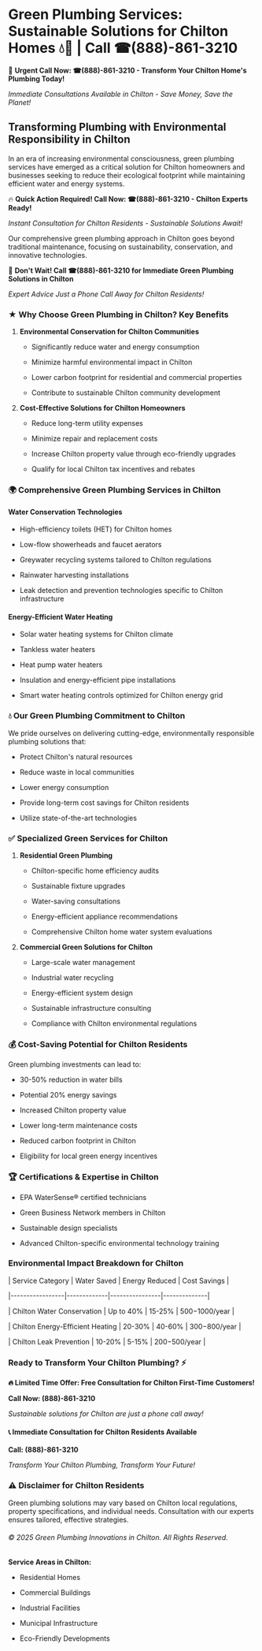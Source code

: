 # Green Plumbing Services: Sustainable Solutions for Chilton Homes 💧🌿 | Call ☎(888)-861-3210

🚨 **Urgent Call Now: ☎(888)-861-3210 - Transform Your Chilton Home's Plumbing Today!**
*Immediate Consultations Available in Chilton - Save Money, Save the Planet!*

## Transforming Plumbing with Environmental Responsibility in Chilton

In an era of increasing environmental consciousness, green plumbing services have emerged as a critical solution for Chilton homeowners and businesses seeking to reduce their ecological footprint while maintaining efficient water and energy systems. 

🔥 **Quick Action Required! Call Now: ☎(888)-861-3210 - Chilton Experts Ready!**
*Instant Consultation for Chilton Residents - Sustainable Solutions Await!*

Our comprehensive green plumbing approach in Chilton goes beyond traditional maintenance, focusing on sustainability, conservation, and innovative technologies.

🚨 **Don't Wait! Call ☎(888)-861-3210 for Immediate Green Plumbing Solutions in Chilton**
*Expert Advice Just a Phone Call Away for Chilton Residents!*

### ★ Why Choose Green Plumbing in Chilton? Key Benefits

1. **Environmental Conservation for Chilton Communities** 
   - Significantly reduce water and energy consumption
   - Minimize harmful environmental impact in Chilton
   - Lower carbon footprint for residential and commercial properties
   - Contribute to sustainable Chilton community development

2. **Cost-Effective Solutions for Chilton Homeowners** 
   - Reduce long-term utility expenses
   - Minimize repair and replacement costs
   - Increase Chilton property value through eco-friendly upgrades
   - Qualify for local Chilton tax incentives and rebates

### 🌍 Comprehensive Green Plumbing Services in Chilton

#### Water Conservation Technologies
- High-efficiency toilets (HET) for Chilton homes
- Low-flow showerheads and faucet aerators
- Greywater recycling systems tailored to Chilton regulations
- Rainwater harvesting installations
- Leak detection and prevention technologies specific to Chilton infrastructure

#### Energy-Efficient Water Heating
- Solar water heating systems for Chilton climate
- Tankless water heaters
- Heat pump water heaters
- Insulation and energy-efficient pipe installations
- Smart water heating controls optimized for Chilton energy grid

### 💧 Our Green Plumbing Commitment to Chilton

We pride ourselves on delivering cutting-edge, environmentally responsible plumbing solutions that:
- Protect Chilton's natural resources
- Reduce waste in local communities
- Lower energy consumption
- Provide long-term cost savings for Chilton residents
- Utilize state-of-the-art technologies

### ✅ Specialized Green Services for Chilton

1. **Residential Green Plumbing**
   - Chilton-specific home efficiency audits
   - Sustainable fixture upgrades
   - Water-saving consultations
   - Energy-efficient appliance recommendations
   - Comprehensive Chilton home water system evaluations

2. **Commercial Green Solutions for Chilton**
   - Large-scale water management
   - Industrial water recycling
   - Energy-efficient system design
   - Sustainable infrastructure consulting
   - Compliance with Chilton environmental regulations

### 💰 Cost-Saving Potential for Chilton Residents

Green plumbing investments can lead to:
- 30-50% reduction in water bills
- Potential 20% energy savings
- Increased Chilton property value
- Lower long-term maintenance costs
- Reduced carbon footprint in Chilton
- Eligibility for local green energy incentives

### 🏆 Certifications & Expertise in Chilton

- EPA WaterSense® certified technicians
- Green Business Network members in Chilton
- Sustainable design specialists
- Advanced Chilton-specific environmental technology training

### Environmental Impact Breakdown for Chilton

| Service Category | Water Saved | Energy Reduced | Cost Savings |
|-----------------|-------------|----------------|--------------|
| Chilton Water Conservation | Up to 40% | 15-25% | $500-$1000/year |
| Chilton Energy-Efficient Heating | 20-30% | 40-60% | $300-$800/year |
| Chilton Leak Prevention | 10-20% | 5-15% | $200-$500/year |

### Ready to Transform Your Chilton Plumbing? ⚡

**🔥 Limited Time Offer: Free Consultation for Chilton First-Time Customers!**

**Call Now: (888)-861-3210**
*Sustainable solutions for Chilton are just a phone call away!*

#### 📞 Immediate Consultation for Chilton Residents Available

**Call: (888)-861-3210**
*Transform Your Chilton Plumbing, Transform Your Future!*

### ⚠️ Disclaimer for Chilton Residents

Green plumbing solutions may vary based on Chilton local regulations, property specifications, and individual needs. Consultation with our experts ensures tailored, effective strategies.

###### © 2025 Green Plumbing Innovations in Chilton. All Rights Reserved.

**Service Areas in Chilton:** 
- Residential Homes
- Commercial Buildings
- Industrial Facilities
- Municipal Infrastructure
- Eco-Friendly Developments